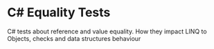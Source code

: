 # C# Equality Tests
C# tests about reference and value equality. How they impact LINQ to Objects, checks and data structures behaviour
